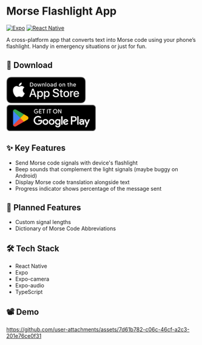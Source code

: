 # Morse Flashlight App

[![Expo](https://img.shields.io/badge/expo-1C1E24?style=for-the-badge&logo=expo&logoColor=#D04A37)](https://expo.dev/)
[![React Native](https://img.shields.io/badge/react_native-%2320232a.svg?style=for-the-badge&logo=react&logoColor=%2361DAFB)](https://reactnative.dev/)

A cross-platform app that converts text into Morse code using your phone’s flashlight. Handy in emergency situations or just for fun.

## 📲 Download

<a href="https://apps.apple.com/app/morse-signal-flashlight/id6747096157">
  <img src="badges/Download_on_the_App_Store_Badge_US-UK_RGB_blk_092917.svg" height="70"/>
</a>
</br>
<a href="https://play.google.com/store/apps/details?id=com.melvindinh.MorseFlashlight">
  <img src="badges/GetItOnGooglePlay_Badge_Web_color_English.png" height="70"/>
</a>

## ✨ Key Features
- Send Morse code signals with device's flashlight
- Beep sounds that complement the light signals (maybe buggy on Android)
- Display Morse code translation alongside text
- Progress indicator shows percentage of the message sent

## 🔧 Planned Features
- Custom signal lengths
- Dictionary of Morse Code Abbreviations

## 🛠️ Tech Stack
- React Native
- Expo
- Expo-camera
- Expo-audio
- TypeScript

## 📽️ Demo
https://github.com/user-attachments/assets/7d61b782-c06c-46cf-a2c3-201e76ce0f31

